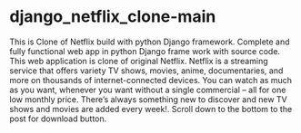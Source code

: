 # django_netflix_clone-main
 This is Clone of Netflix build with python Django framework. Complete and fully functional web app in python Django frame work with source code. This web application is clone of original Netflix. Netflix is a streaming service that offers variety TV shows, movies, anime, documentaries, and more on thousands of internet-connected devices. You can watch as much as you want, whenever you want without a single commercial – all for one low monthly price. There’s always something new to discover and new TV shows and movies are added every week!. Scroll down to the bottom to the post for download button.
